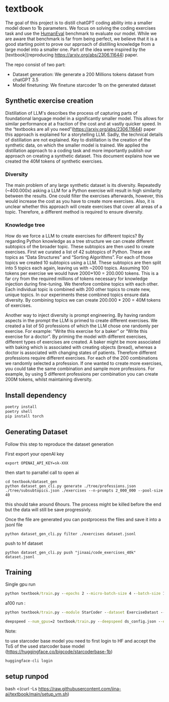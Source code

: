 # textbook

The goal of this project is to distill chatGPT coding ability into a smaller model down to 1b parameters. We focus on solving the coding exercises task and use the [HumanEval](https://github.com/openai/human-eval) benchmark to evaluate our model. While we are aware that benchmark is far from
being perfect, we believe that it is a good starting point to prove our approach of distilling knowledge from a large model into a smaller one. Part of the idea were inspired by the [textbook](reproducing https://arxiv.org/abs/2306.11644) paper.


The repo consist of two part:


* Dataset generation: We generate a 200 Millions tokens dataset from chatGPT 3.5
* Model finetuning: We finetune starcoder 1b on the generated dataset



## Synthetic exercise creation

Distillation of LLM's describes the process of capturing parts of foundational language model in a significantly smaller model. This allows for similar performance at a fraction of the cost and at vastly quicker speed. In the “textbooks are all you need”(https://arxiv.org/abs/2306.11644) paper this approach is explained for a storytelling LLM. Sadly, the technical details of distillation are not explained. Key to distillation is the creation of the synthetic data, on which the smaller model is trained. We applied the distillation approach to a coding task and more importantly publish our approach on creating a synthetic dataset. This document explains how we created the 40M tokens of synthetic exercises. 

### Diversity

The main problem of any large synthetic dataset is its diversity. Repeatedly (~400.000x) asking a LLM for a Python exercise will result in high similarity between the results. One could filter the exercises afterwards, however, this would increase the cost as you have to create more exercises. Also, it is unclear whether this approach will create exercises that cover all areas of a topic. Therefore, a different method is required to ensure diversity. 

### Knowledge tree

How do we force a LLM to create exercises for different topics? By regarding Python knowledge as a tree structure we can create different subtopics of the broader topic. These subtopics are then used to create exercises. First we curated a list of 42 subtopics of Python. These are topics as “Data Structures” and “Sorting Algorithms”. For each of those topics we created 10 subtopics using a LLM. These subtopics are then split into 5 topics each again, leaving us with ~2000 topics. Assuming 100 tokens per exercise we would have 2000*100 = 200.000  tokens. This is a far cry from the required millions of tokens necessary for knowledge injection during fine-tuning. We therefore combine topics with each other. Each individual topic is combined with 200 other topics to create new, unique topics. In our experiments these combined topics ensure data diversity. By combining topics we can create 200.000 * 200 = 40M tokens of exercises. 

Another way to inject diversity is prompt engineering. By having random aspects in the prompt the LLM is primed to create different exercises. We created a list of 50 professions of which the LLM chose one randomly per exercise. For example: “Write this exercise for a baker” or “Write this exercise for a doctor”. By priming the model with different exercises, different types of exercises are created. A baker might be more associated with baking which is associated with creating objects (bread), whereas a doctor is associated with changing states of patients. Therefore different professions require different exercises. For each of the 200 combinations we randomly selected a profession. If one wanted to create more exercises, you could take the same combination and sample more professions. For example, by using 5 different professions per combination you can create 200M tokens, whilst maintaining diversity.



## Install dependency


```cmd
poetry install
poetry shell
pip install torch
```


## Generating Dataset


Follow this step to reproduce the dataset generation


First export your openAI key 
```shell
export OPENAI_API_KEY=sk-XXX
```
then start to parrallel call to open ai
```shell
cd textbook/dataset_gen
python dataset_gen_cli.py generate ./tree/professions.json ./tree/subsubtopics.json ./exercises --n-prompts 2_000_000 --pool-size 40 
```

this should take around 6hours. The process might be killed before the end but the data will still be save progressivly.


Once the file are generated you can postprocess the files and save it into a jsonl file

```shell 
python dataset_gen_cli.py filter ./exercises dataset.jsonl
```

push to hf dataset

```shell
python dataset_gen_cli.py push "jinaai/code_exercises_40k" dataset.jsonl
```

## Training  


Single gpu run

```cmd
python textbook/train.py --epochs 2 --micro-batch-size 4 --batch-size 128 --learning-rate 1e-4
```

a100 run :


```cmd
python textbook/train.py --module StarCoder --dataset ExerciseDatast --epochs 1 --micro-batch-size 8 --batch-size 128 --wandb-project textbook_debug --use-wandb --no-wandb-log-model
```


```cmd
deepspeed --num_gpus=2 textbook/train.py --deepspeed ds_config.json --epochs 2 --micro-batch-size 4 --batch-size 128 --learning-rate 1e-4
```


Note:

to use starcoder base model you need to first login to HF and accept the ToS of the used starcoder base model (https://huggingface.co/bigcode/starcoderbase-1b)
```cmd
huggingface-cli login
```


## setup runpod

bash <(curl -Ls https://raw.githubusercontent.com/jina-ai/textbook/main/setup_vm.sh)

